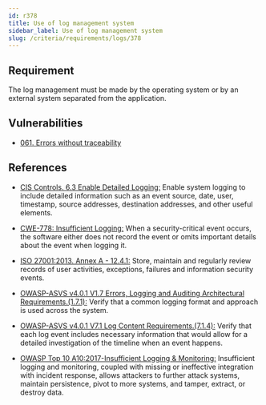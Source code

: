 ```yaml
---
id: r378
title: Use of log management system
sidebar_label: Use of log management system
slug: /criteria/requirements/logs/378
---
```


## Requirement

The log management
must be made by the operating system
or by an external system
separated from the application.

## Vulnerabilities

- [061. Errors without traceability](/criteria/vulnerabilities/061)

## References

- [CIS Controls. 6.3 Enable Detailed Logging:](https://www.cisecurity.org/controls/)
Enable system logging
to include detailed information
such as an event source,
date, user, timestamp,
source addresses, destination addresses,
and other useful elements.

- [CWE-778: Insufficient Logging:](https://cwe.mitre.org/data/definitions/778.html)
When a security-critical event occurs,
the software either does not record the event
or omits important details
about the event when logging it. 

- [ISO 27001:2013. Annex A - 12.4.1:](https://www.iso.org/obp/ui/#iso:std:54534:en)
Store, maintain
and regularly review records
of user activities,
exceptions, failures
and information security events.

- [OWASP-ASVS v4.0.1 V1.7 Errors, Logging and Auditing Architectural Requirements.(1.7.1):](https://owasp.org/www-pdf-archive/OWASP_Application_Security_Verification_Standard_4.0-en.pdf)
Verify that a common logging format
and approach is used across the system.

- [OWASP-ASVS v4.0.1 V7.1 Log Content Requirements.(7.1.4):](https://owasp.org/www-pdf-archive/OWASP_Application_Security_Verification_Standard_4.0-en.pdf)
Verify that each log event
includes necessary information
that would allow for a detailed investigation
of the timeline
when an event happens.

- [OWASP Top 10 A10:2017-Insufficient Logging & Monitoring:](https://owasp.org/www-project-top-ten/2017/A10_2017-Insufficient_Logging%2526Monitoring)
Insufficient logging and monitoring,
coupled with missing
or ineffective integration
with incident response,
allows attackers to further attack systems,
maintain persistence,
pivot to more systems,
and tamper, extract,
or destroy data.
